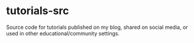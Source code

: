 # tutorials-src

Source code for tutorials published on my blog, shared on social media, or used in other educational/community settings.

